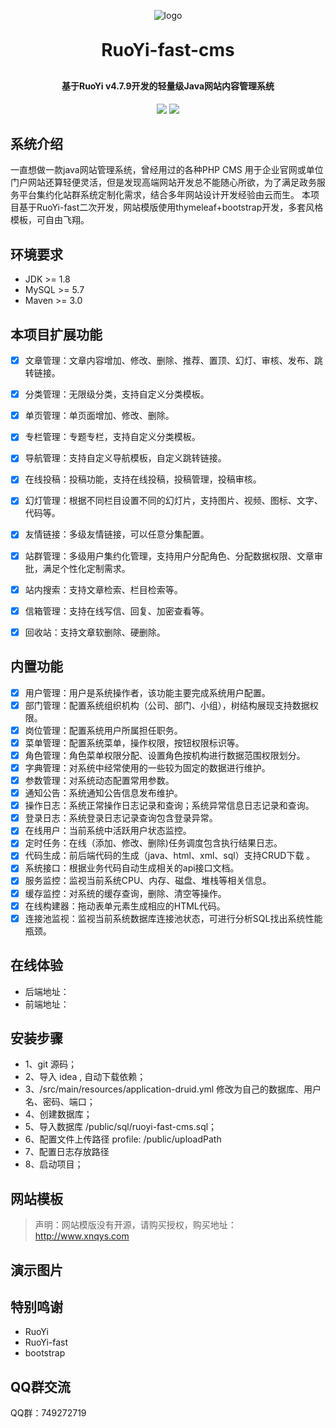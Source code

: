 

<p align="center">
	<img alt="logo" src="https://raw.githubusercontent.com/huangxing2010/RuoYi-fast-cms/refs/heads/main/public/demoImg/创意.png">
</p>


<h1 align="center" style="margin: 30px 0 30px; font-weight: bold;">RuoYi-fast-cms </h1>
<h4 align="center">基于RuoYi v4.7.9开发的轻量级Java网站内容管理系统</h4>
<p align="center">
	<a href="https://gitee.com/y_project/RuoYi"><img src="https://img.shields.io/badge/RuoYi-v4.7.9-brightgreen.svg"></a>
	<a href="https://gitee.com/y_project/RuoYi/blob/master/LICENSE"><img src="https://img.shields.io/github/license/mashape/apistatus.svg"></a>
</p>


## 系统介绍
一直想做一款java网站管理系统，曾经用过的各种PHP CMS 用于企业官网或单位门户网站还算轻便灵活，但是发现高端网站开发总不能随心所欲，为了满足政务服务平台集约化站群系统定制化需求，结合多年网站设计开发经验由云而生。
本项目基于RuoYi-fast二次开发，网站模版使用thymeleaf+bootstrap开发，多套风格模板，可自由飞翔。

## 环境要求

* JDK >= 1.8
* MySQL >= 5.7
* Maven >= 3.0


## 本项目扩展功能
- [x] 文章管理：文章内容增加、修改、删除、推荐、置顶、幻灯、审核、发布、跳转链接。
- [x] 分类管理：无限级分类，支持自定义分类模板。
- [x] 单页管理：单页面增加、修改、删除。
- [x] 专栏管理：专题专栏，支持自定义分类模板。
- [x] 导航管理：支持自定义导航模板，自定义跳转链接。
- [x] 在线投稿：投稿功能，支持在线投稿，投稿管理，投稿审核。
- [x] 幻灯管理：根据不同栏目设置不同的幻灯片，支持图片、视频、图标、文字、代码等。
- [x] 友情链接：多级友情链接，可以任意分集配置。
- [x] 站群管理：多级用户集约化管理，支持用户分配角色、分配数据权限、文章审批，满足个性化定制需求。
- [x] 站内搜索：支持文章检索、栏目检索等。
- [x] 信箱管理：支持在线写信、回复、加密查看等。
- [x] 回收站：支持文章软删除、硬删除。


## 内置功能

- [x] 用户管理：用户是系统操作者，该功能主要完成系统用户配置。
- [x] 部门管理：配置系统组织机构（公司、部门、小组），树结构展现支持数据权限。
- [x] 岗位管理：配置系统用户所属担任职务。
- [x] 菜单管理：配置系统菜单，操作权限，按钮权限标识等。
- [x] 角色管理：角色菜单权限分配、设置角色按机构进行数据范围权限划分。
- [x] 字典管理：对系统中经常使用的一些较为固定的数据进行维护。
- [x] 参数管理：对系统动态配置常用参数。
- [x] 通知公告：系统通知公告信息发布维护。
- [x] 操作日志：系统正常操作日志记录和查询；系统异常信息日志记录和查询。
- [x] 登录日志：系统登录日志记录查询包含登录异常。
- [x] 在线用户：当前系统中活跃用户状态监控。
- [x] 定时任务：在线（添加、修改、删除)任务调度包含执行结果日志。
- [x] 代码生成：前后端代码的生成（java、html、xml、sql）支持CRUD下载 。
- [x] 系统接口：根据业务代码自动生成相关的api接口文档。
- [x] 服务监控：监视当前系统CPU、内存、磁盘、堆栈等相关信息。
- [x] 缓存监控：对系统的缓存查询，删除、清空等操作。
- [x] 在线构建器：拖动表单元素生成相应的HTML代码。
- [x] 连接池监视：监视当前系统数据库连接池状态，可进行分析SQL找出系统性能瓶颈。

## 在线体验
* 后端地址：
* 前端地址：

## 安装步骤
* 1、git 源码；
* 2、导入 idea , 自动下载依赖；
* 3、/src/main/resources/application-druid.yml 修改为自己的数据库、用户名、密码、端口；
* 4、创建数据库；
* 5、导入数据库 /public/sql/ruoyi-fast-cms.sql；
* 6、配置文件上传路径  profile: /public/uploadPath
* 7、配置日志存放路径 <property name="log.path" value="/public/logs" />
* 8、启动项目；

## 网站模板
> 声明：网站模版没有开源，请购买授权，购买地址：http://www.xnqys.com



## 演示图片

## 特别鸣谢
* RuoYi
* RuoYi-fast
* bootstrap

## QQ群交流
QQ群：749272719